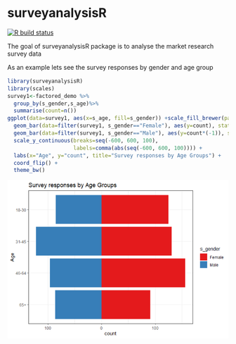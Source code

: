 
<!-- README.md is generated from README.Rmd. Please edit that file -->
surveyanalysisR
===============

<!-- badges: start -->
[![R build status](https://github.com/janu123/surveyanalysisR/workflows/R-CMD-check/badge.svg)](https://github.com/janu123/surveyanalysisR/actions) <!-- badges: end -->

The goal of surveyanalysisR package is to analyse the market research survey data

As an example lets see the survey responses by gender and age group

``` r
library(surveyanalysisR)
library(scales)
survey1<-factored_demo %>%
  group_by(s_gender,s_age)%>%
  summarise(count=n())
ggplot(data=survey1, aes(x=s_age, fill=s_gender)) +scale_fill_brewer(palette="Set1",  na.value = "gray")+
  geom_bar(data=filter(survey1, s_gender=="Female"), aes(y=count), stat="identity") + 
  geom_bar(data=filter(survey1, s_gender=="Male"), aes(y=count*(-1)), stat="identity") +
  scale_y_continuous(breaks=seq(-600, 600, 100), 
                     labels=comma(abs(seq(-600, 600, 100)))) + 
  labs(x="Age", y="count", title="Survey responses by Age Groups") +
  coord_flip() +
  theme_bw()
```

![](README_files/figure-markdown_github/unnamed-chunk-2-1.png)
